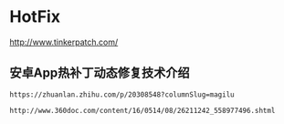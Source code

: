 # HotFix


http://www.tinkerpatch.com/

## 安卓App热补丁动态修复技术介绍

``
https://zhuanlan.zhihu.com/p/20308548?columnSlug=magilu
``

``
http://www.360doc.com/content/16/0514/08/26211242_558977496.shtml
``


